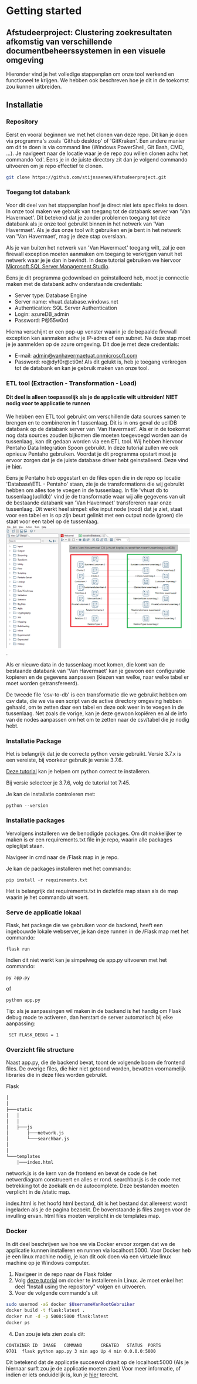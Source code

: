 # Getting started
## Afstudeerproject: Clustering zoekresultaten afkomstig van verschillende documentbeheerssystemen in een visuele omgeving
Hieronder vind je het volledige stappenplan om onze tool werkend en functioneel te krijgen. We hebben ook beschreven hoe je dit in de toekomst zou kunnen uitbreiden.

## Installatie
### Repository
Eerst en vooral beginnen we met het clonen van deze repo. Dit kan je doen via programma's zoals 'Github desktop' of 'GitKraken'.
Een andere manier om dit te doen is via command line (Windows PowerShell, Git Bash, CMD, ...). Je navigeert naar de locatie waar je de repo zou willen clonen adhv het commando 'cd'. Eens je in de juiste directory zit dan je volgend commando uitvoeren om je repo effectief te clonen.

```bash
git clone https://github.com/stijnsaenen/Afstudeerproject.git
```

### Toegang tot databank
Voor dit deel van het stappenplan hoef je direct niet iets specifieks te doen. In onze tool maken we gebruik van toegang tot de databank server van 'Van Havermaet'. Dit betekend dat je zonder problemen toegang tot deze databank als je onze tool gebruikt binnen in het netwerk van 'Van Havermaet'. Als je dus onze tool wilt gebruiken en je bent in het netwerk van 'Van Havermaet', mag je deze stap overslaan. 

Als je van buiten het netwerk van 'Van Havermaet' toegang wilt, zal je een firewall exception moeten aanmaken om toegang te verkrijgen vanuit het netwerk waar je je dan in bevindt. In deze tutorial gebruiken we hiervoor [Microsoft SQL Server Management Studio](https://docs.microsoft.com/en-us/sql/ssms/download-sql-server-management-studio-ssms?view=sql-server-ver15).

Eens je dit programma gedownload en geïnstalleerd heb, moet je connectie maken met de databank adhv onderstaande credentials:
- Server type: Database Engine
- Server name: vhuat.database.windows.net
- Authentication: SQL Server Authentication
- Login: azureDB_admin
- Password: P@55w0rd

Hierna verschijnt er een pop-up venster waarin je de bepaalde firewall exception kan aanmaken adhv je IP-adres of een subnet. Na deze stap moet je je aanmelden op de azure omgeving. Dit doe je met deze credentials: 
- E-mail: admin@vanhavermaetuat.onmicrosoft.com
- Password: re@dyf0r@cti0n!
Als dit gelukt is, heb je toegang verkregen tot de databank en kan je gebruik maken van onze tool.

### ETL tool (Extraction - Transformation - Load)
#### Dit deel is alleen toepasselijk als je de applicatie wilt uitbreiden! NIET nodig voor te applicatie te runnen
We hebben een ETL tool gebruikt om verschillende data sources samen te brengen en te combineren in 1 tussenlaag. Dit is in ons geval de ucllDB databank op de databank server van 'Van Havermaet'. Als er in de toekomst nog data sources zouden bijkomen die moeten toegevoegd worden aan de tussenlaag, kan dit gedaan worden via een ETL tool. Wij hebben hiervoor Pentaho Data Integration Spoon gebruikt.
In deze tutorial zullen we ook opnieuw Pentaho gebruiken. Voordat je dit programma opstart moet je ervoor zorgen dat je de juiste database driver hebt geinstalleerd. Deze vind je [hier](https://docs.microsoft.com/en-us/sql/connect/jdbc/microsoft-jdbc-driver-for-sql-server?view=sql-server-ver15).

Eens je Pentaho heb opgestart en de files open die in de repo op locatie 'Database\ETL - Pentaho' staan, zie je de transformations die wij gebruikt hebben om alles toe te voegen in de tussenlaag. In file 'vhuat db to tussenlaag(uclldb)' vind je de transformatie waar wij alle gegevens van uit de bestaande databank van 'Van Havermaet' transfereren naar onze tussenlaag. Dit werkt heel simpel: elke input node (rood) dat je ziet, staat voor een tabel en is op zijn beurt gelinkt met een output node (groen) die staat voor een tabel op de tussenlaag.
![Zie foto](https://raw.githubusercontent.com/stijnsaenen/Afstudeerproject/master/ReadMe_img/ETL.png?token=AHV27T3MKGIMCA3VN7UUNOK6NEFR2).

Als er nieuwe data in de tussenlaag moet komen, die komt van de bestaande databank van 'Van Havermaet' kan je gewoon een configuratie kopieren en de gegevens aanpassen (kiezen van welke, naar welke tabel er moet worden getransfereerd). 

De tweede file 'csv-to-db' is een transformatie die we gebruikt hebben om csv data, die we via een script van de active directory omgeving hebben gehaald, om te zetten daar een tabel en deze ook weer in te voegen in de tussenlaag. Net zoals de vorige, kan je deze gewoon kopiëren en al de info van de nodes aanpassen om het om te zetten naar de csv/tabel die je nodig hebt.

### Installatie Package

Het is belangrijk dat je de correcte python versie gebruikt. Versie 3.7.x is een vereiste, bij voorkeur gebruik je versie 3.7.6.

[Deze tutorial](https://www.youtube.com/watch?v=bXWlyOMYpRE) kan je helpen om python correct te installeren.



Bij versie selecteer je 3.7.6, volg de tutorial tot 7:45.

Je kan de installatie controleren met:
```
python --version
```


### Installatie packages

Vervolgens installeren we de benodigde packages. Om dit makkelijker te maken is er een requirements.txt file in je repo, waarin alle packages opleglijst staan.

Navigeer in cmd naar de /Flask map in je repo.

Je kan de packages installeren met het commando:
```
pip install -r requirements.txt
```

Het is belangrijk dat requirements.txt in dezlefde map staan als de map waarin je het commando uit voert.

### Serve de applicatie lokaal

Flask, het package die we gebruiken voor de backend,  heeft een ingebouwde lokale webserver, je kan deze runnen in de /Flask map met het commando:
```
flask run
```

Indien dit niet werkt kan je simpelweg de app.py uitvoeren met het commando: 
```
py app.py
```

of
```
python app.py
```

Tip: als je aanpassingen wil maken in de backend is het handig om Flask debug mode te activeren, dan herstart de server automatisch bij elke aanpassing:

```
 SET FLASK_DEBUG = 1
 ```

### Overzicht file structure

Naast app.py, die de backend bevat, toont de volgende boom de frontend files. De overige files, die hier niet getoond worden, bevatten voornamelijk libraries die in deze files worden gebruikt.


Flask

    │   
    │       
    ├───static   
    │   │   
    │   │  
    │   ├───js
    │       ├───network.js
    │       └───searchbar.js
    │          
    │               
    └───templates
        |───index.html



network.js is de kern van de frontend en bevat de code de het netwerdiagram construeert en alles er rond.
searchbar.js is de code met betrekking tot de zoekalk en de autocomplete.
Deze bestanden moeten verplicht in de /static map.

index.html is het hoofd html bestand, dit is het bestand dat allereerst wordt ingeladen als je de pagina bezoekt. 
De bovenstaande js files zorgen voor de invulling ervan.
html files moeten verplicht in de templates map.



### Docker
In dit deel beschrijven we hoe we via Docker ervoor zorgen dat we de applicatie kunnen installeren en runnen via localhost:5000. Voor Docker heb je een linux machine nodig, je kan dit ook doen via een virtuele linux machine op je Windows computer. 
1. Navigeer in de repo naar de Flask folder
2. Volg [deze tutorial](https://docs.docker.com/install/linux/docker-ce/ubuntu/#install-using-the-repository) om docker te installeren in Linux. Je moet enkel het deel "Install using the repository" volgen en uitvoeren.
3. Voer de volgende commando's uit
```bash
sudo usermod -aG docker $UsernameVanRootGebruiker
docker build -t flask:latest .
docker run -d -p 5000:5000 flask:latest
docker ps
```
4. Dan zou je iets zien zoals dit:
```
CONTAINER ID  IMAGE   COMMAND       CREATED   STATUS  PORTS
9701  flask python app.py 3 min ago Up 4 min 0.0.0.0:5000
```
Dit betekend dat de applicatie succesvol draait op de localhost:5000 (Als je hiernaar surft zou je de applicatie moeten zien)
Voor meer informatie, of indien er iets onduidelijk is, kun je [hier](https://medium.com/@doedotdev/docker-flask-a-simple-tutorial-bbcb2f4110b5) terecht.

